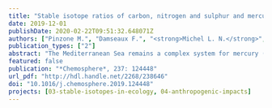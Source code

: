 ```yaml
---
title: "Stable isotope ratios of carbon, nitrogen and sulphur and mercury concentrations as descriptors of trophic ecology and contamination sources of Mediterranean whales"
date: 2019-12-01
publishDate: 2020-02-22T09:51:32.648071Z
authors: ["Pinzone M.", "Damseaux F.", "<strong>Michel L. N.</strong>", "Das K"]
publication_types: ["2"]
abstract: "The Mediterranean Sea remains a complex system for mercury (Hg) cycling and accumulation in marine vertebrates. The extremely high levels these animals present demand for an urgent understanding of such processes and the development of new analytical techniques that go beyond the simple contamination monitoring. It was often proposed that prey selection or habitat use may affect Hg contamination in animals; however, it was never possible to measure which factor influences more rates and pathways of contamination. In this paper, we directly integrate toxicological information (Hg levels) and ecological tracers (stable isotopes of C, N and S) into a common data analysis framework (isotopic niches), with the aim of quantifying the influence of species’ trophic behaviour on Hg contamination. The analysis was conducted on skin biopsies of fin whales Balaenoptera physalus, long-finned pilot whales Globicephala melas and sperm whales Physeter microcephalus. Their different trophic modes and residency in the area make them model species for the analysis of Hg accumulation along NWMS food webs. We measured Total Hg (T-Hg) concentrations through absorbance spectrometry with the DMA80 Milestone. Carbon, nitrogen and sulphur isotope compositions were measured via mass spectrometry in an IRMS coupled to an Elemental Analyser (EA) Isoprime. Comparison of ecological and contamination niches allowed to explain Hg accumulation in Mediterranean marine predators. Factors such as food web complexity, trophic position, hunting distribution or habitat use (e.g., foraging depth) did not influence Hg exposure. It is rather the selection of prey type, which determines the range of potential Hg sources and as a consequence the rates of accumulation in whales’ tissues. A generalist piscivorous species such as the pilot whales will bioaccumulate more Hg than specialised sperm whales feeding mostly on cephalopods."
featured: false
publication: "*Chemosphere*, 237: 124448"
url_pdf: "http://hdl.handle.net/2268/238646"
doi: "10.1016/j.chemosphere.2019.124448"
projects: [03-stable-isotopes-in-ecology, 04-anthropogenic-impacts]
---
```


